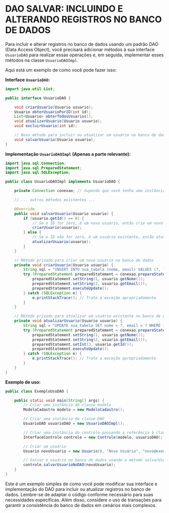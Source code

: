 # DAO SALVAR: INCLUINDO E ALTERANDO REGISTROS NO BANCO DE DADOS
Para incluir e alterar registros no banco de dados usando um padrão DAO (Data Access Object), você precisará adicionar métodos à sua interface `UsuarioDAO` para realizar essas operações e, em seguida, implementar esses métodos na classe `UsuarioDAOImpl`.

Aqui está um exemplo de como você pode fazer isso:

**Interface `UsuarioDAO`:**

```java
import java.util.List;

public interface UsuarioDAO {

    void criarUsuario(Usuario usuario);
    Usuario obterUsuarioPorID(int id);
    List<Usuario> obterTodosUsuarios();
    void atualizarUsuario(Usuario usuario);
    void excluirUsuario(int id);

    // Novo método para incluir ou atualizar um usuário no banco de dados
    void salvarUsuario(Usuario usuario);
}
```

**Implementação `UsuarioDAOImpl` (Apenas a parte relevante):**

```java
import java.sql.Connection;
import java.sql.PreparedStatement;
import java.sql.SQLException;

public class UsuarioDAOImpl implements UsuarioDAO {

    private Connection conexao; // Supondo que você tenha uma instância de Connection

    // ... outros métodos existentes ...

    @Override
    public void salvarUsuario(Usuario usuario) {
        if (usuario.getId() == 0) {
            // Se o ID for zero, é um novo usuário, então crie um novo registro
            criarUsuario(usuario);
        } else {
            // Se o ID não for zero, é um usuário existente, então atualize o registro
            atualizarUsuario(usuario);
        }
    }

    // Método privado para criar um novo usuário no banco de dados
    private void criarUsuario(Usuario usuario) {
        String sql = "INSERT INTO sua_tabela (nome, email) VALUES (?, ?)";
        try (PreparedStatement preparedStatement = conexao.prepareStatement(sql)) {
            preparedStatement.setString(1, usuario.getNome());
            preparedStatement.setString(2, usuario.getEmail());
            preparedStatement.executeUpdate();
        } catch (SQLException e) {
            e.printStackTrace(); // Trate a exceção apropriadamente
        }
    }

    // Método privado para atualizar um usuário existente no banco de dados
    private void atualizarUsuario(Usuario usuario) {
        String sql = "UPDATE sua_tabela SET nome = ?, email = ? WHERE id = ?";
        try (PreparedStatement preparedStatement = conexao.prepareStatement(sql)) {
            preparedStatement.setString(1, usuario.getNome());
            preparedStatement.setString(2, usuario.getEmail());
            preparedStatement.setInt(3, usuario.getId());
            preparedStatement.executeUpdate();
        } catch (SQLException e) {
            e.printStackTrace(); // Trate a exceção apropriadamente
        }
    }
}
```

**Exemplo de uso:**

```java
public class ExemploUsoDAO {

    public static void main(String[] args) {
        // Criar uma instância da classe modelo
        ModeloCadastro modelo = new ModeloCadastro();

        // Criar uma instância da classe DAO
        UsuarioDAO usuarioDAO = new UsuarioDAOImpl();

        // Criar uma instância do controle passando a referência à classe modelo e ao DAO
        InterfaceControle controle = new Controle(modelo, usuarioDAO);

        // Criar um usuário
        Usuario novoUsuario = new Usuario(0, "Novo Usuário", "novo@exemplo.com");

        // Salvar o usuário no banco de dados usando o método salvarUsuario
        controle.salvarUsuarioNoDAO(novoUsuario);
    }
}
```

Este é um exemplo simples de como você pode modificar sua interface e implementação do DAO para incluir ou atualizar registros no banco de dados. Lembre-se de adaptar o código conforme necessário para suas necessidades específicas. Além disso, considere o uso de transações para garantir a consistência do banco de dados em cenários mais complexos.